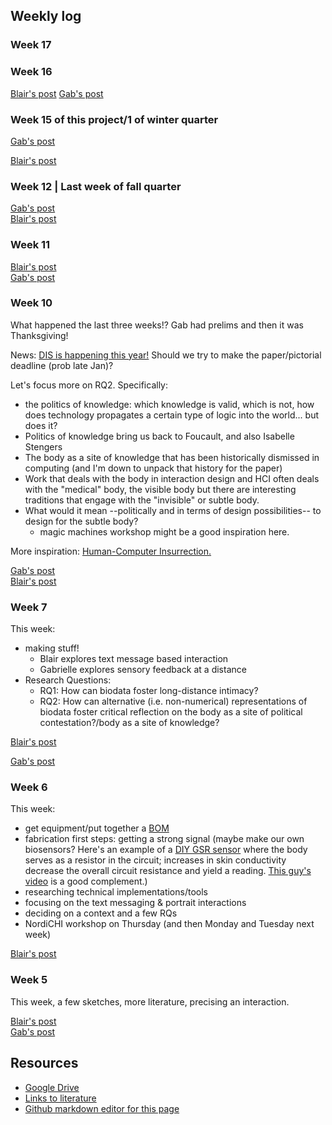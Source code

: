 ## Weekly log

### Week 17

### Week 16
[Blair's post](posts/blair_post_wk16.md)
[Gab's post](posts/gab_post_wk16.md)

### Week 15 of this project/1 of winter quarter
[Gab's post](posts/gab_post_wk15.md)

[Blair's post](posts/blair_post_wk15.md)

### Week 12 | Last week of fall quarter
[Gab's post](posts/gab_post_wk12.md)  
[Blair's post](posts/blair_post_wk12.md)

### Week 11
[Blair's post](posts/blair_post_wk11.md)  
[Gab's post](posts/gab_post_wk11.md)

### Week 10
What happened the last three weeks!? Gab had prelims and then it was Thanksgiving! 

News:
[DIS is happening this year!](https://dis.acm.org/2021/) Should we try to make the paper/pictorial deadline (prob late Jan)?

Let's focus more on RQ2. Specifically: 
- the politics of knowledge: which knowledge is valid, which is not, how does technology propagates a certain type of logic into the world... but does it?
- Politics of knowledge bring us back to Foucault, and also Isabelle Stengers
- The body as a site of knowledge that has been historically dismissed in computing (and I'm down to unpack that history for the paper)
- Work that deals with the body in interaction design and HCI often deals with the "medical" body, the visible body but there are interesting traditions that engage with the "invisible" or subtle body.
- What would it mean --politically and in terms of design possibilities-- to design for the subtle body?
  - magic machines workshop might be a good inspiration here.  

More inspiration: [Human-Computer Insurrection.](https://arxiv.org/pdf/1908.06167.pdf)

[Gab's post](posts/gab_post_wk10.md)  
[Blair's post](posts/blair_post_wk10.md)


### Week 7
This week:
- making stuff!
  - Blair explores text message based interaction
  - Gabrielle explores sensory feedback at  a distance
- Research Questions:
  - RQ1: How can biodata foster long-distance intimacy?
  - RQ2: How can alternative (i.e. non-numerical) representations of biodata foster critical reflection on the body as a site of political contestation?/body as a site of knowledge?

[Blair's post](posts/blair_post_wk7.md)  

[Gab's post](posts/gab_post_wk7.md)

### Week 6
This week: 
- get equipment/put together a [BOM](bom.md)
- fabrication first steps: getting a strong signal (maybe make our own biosensors? Here's an example of a [DIY GSR sensor](http://ftmedia.eu/diy-gsr-sensor/) where the body serves as a resistor in the circuit; increases in skin conductivity decrease the overall circuit resistance and yield a reading. [This guy's video](https://www.youtube.com/watch?v=ljVQpwVHpOo&feature=emb_logo) is a good complement.)
- researching technical implementations/tools
- focusing on the text messaging & portrait interactions
- deciding on a context and a few RQs
- NordiCHI workshop on Thursday (and then Monday and Tuesday next week)

[Blair's post](/posts/blair_post_wk6.md)


### Week 5
This week, a few sketches, more literature, precising an interaction.

[Blair's post](/posts/blair_post_wk5.md)  
[Gab's post](/posts/gab_post_wk5.md)

## Resources
- [Google Drive](https://drive.google.com/drive/u/0/folders/0ANOdHyxe8_6lUk9PVA)
- [Links to literature](https://github.com/bsubbaraman/ABSR/blob/gh-pages/literature.md)
- [Github markdown editor for this page](https://github.com/bsubbaraman/ABSR/edit/gh-pages/README.md)
